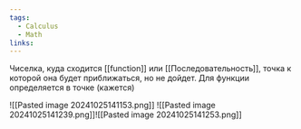 ```yaml
---
tags:
  - Calculus
  - Math
links:
---
```

Чиселка, куда сходится [[function]] или [[Последовательность]], точка к которой она будет приближаться, но не дойдет.
Для функции определяется в точке (кажется)

![[Pasted image 20241025141153.png]]
![[Pasted image 20241025141239.png]]![[Pasted image 20241025141253.png]]